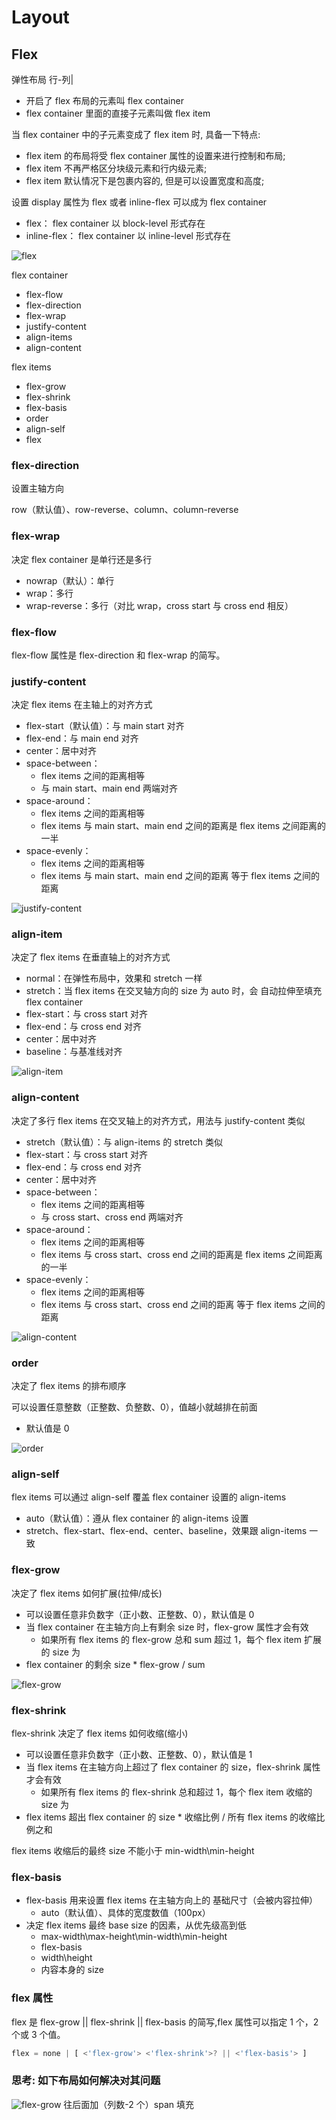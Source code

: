 # Layout

## Flex

弹性布局
行-列|

- 开启了 flex 布局的元素叫 flex container
- flex container 里面的直接子元素叫做 flex item

当 flex container 中的子元素变成了 flex item 时, 具备一下特点:

- flex item 的布局将受 flex container 属性的设置来进行控制和布局;
- flex item 不再严格区分块级元素和行内级元素;
- flex item 默认情况下是包裹内容的, 但是可以设置宽度和高度;

设置 display 属性为 flex 或者 inline-flex 可以成为 flex container

- flex： flex container 以 block-level 形式存在
- inline-flex： flex container 以 inline-level 形式存在

![flex](/img/web/css/flex.jpg)

flex container

- flex-flow
- flex-direction
- flex-wrap
- justify-content
- align-items
- align-content

flex items

- flex-grow
- flex-shrink
- flex-basis
- order
- align-self
- flex

### flex-direction

设置主轴方向

row（默认值）、row-reverse、column、column-reverse

### flex-wrap

决定 flex container 是单行还是多行

- nowrap（默认）：单行
- wrap：多行
- wrap-reverse：多行（对比 wrap，cross start 与 cross end 相反）

### flex-flow

flex-flow 属性是 flex-direction 和 flex-wrap 的简写。

### justify-content

决定 flex items 在主轴上的对齐方式

- flex-start（默认值）：与 main start 对齐
- flex-end：与 main end 对齐
- center：居中对齐
- space-between：
  - flex items 之间的距离相等
  - 与 main start、main end 两端对齐
- space-around：
  - flex items 之间的距离相等
  - flex items 与 main start、main end 之间的距离是 flex items 之间距离的一半
- space-evenly：
  - flex items 之间的距离相等
  - flex items 与 main start、main end 之间的距离 等于 flex items 之间的距离

![justify-content](/img/web/css/justify-content.jpg)

### align-item

决定了 flex items 在垂直轴上的对齐方式

- normal：在弹性布局中，效果和 stretch 一样
- stretch：当 flex items 在交叉轴方向的 size 为 auto 时，会
  自动拉伸至填充 flex container
- flex-start：与 cross start 对齐
- flex-end：与 cross end 对齐
- center：居中对齐
- baseline：与基准线对齐

![align-item](/img/web/css/align-item.jpg)

### align-content

决定了多行 flex items 在交叉轴上的对齐方式，用法与 justify-content 类似

- stretch（默认值）：与 align-items 的 stretch 类似
- flex-start：与 cross start 对齐
- flex-end：与 cross end 对齐
- center：居中对齐
- space-between：
  - flex items 之间的距离相等
  - 与 cross start、cross end 两端对齐
- space-around：
  - flex items 之间的距离相等
  - flex items 与 cross start、cross end 之间的距离是 flex items 之间距离的一半
- space-evenly：
  - flex items 之间的距离相等
  - flex items 与 cross start、cross end 之间的距离 等于 flex items 之间的距离

![align-content](/img/web/css/align-content.jpg)

### order

决定了 flex items 的排布顺序

可以设置任意整数（正整数、负整数、0），值越小就越排在前面

- 默认值是 0

![order](/img/web/css/order.jpg)

### align-self

flex items 可以通过 align-self 覆盖 flex container 设置的 align-items

- auto（默认值）：遵从 flex container 的 align-items 设置
- stretch、flex-start、flex-end、center、baseline，效果跟 align-items 一致

### flex-grow

决定了 flex items 如何扩展(拉伸/成长)

- 可以设置任意非负数字（正小数、正整数、0），默认值是 0
- 当 flex container 在主轴方向上有剩余 size 时，flex-grow 属性才会有效
  - 如果所有 flex items 的 flex-grow 总和 sum 超过 1，每个 flex item 扩展的 size 为
- flex container 的剩余 size \* flex-grow / sum

![flex-grow](/img/web/css/flex-grow.jpg)

### flex-shrink

flex-shrink 决定了 flex items 如何收缩(缩小)

- 可以设置任意非负数字（正小数、正整数、0），默认值是 1
- 当 flex items 在主轴方向上超过了 flex container 的 size，flex-shrink 属性才会有效
  - 如果所有 flex items 的 flex-shrink 总和超过 1，每个 flex item 收缩的 size 为
- flex items 超出 flex container 的 size \* 收缩比例 / 所有 flex items 的收缩比例之和

flex items 收缩后的最终 size 不能小于 min-width\min-height

### flex-basis

- flex-basis 用来设置 flex items 在主轴方向上的 基础尺寸（会被内容拉伸）
  - auto（默认值）、具体的宽度数值（100px）
- 决定 flex items 最终 base size 的因素，从优先级高到低
  - max-width\max-height\min-width\min-height
  - flex-basis
  - width\height
  - 内容本身的 size

### flex 属性

flex 是 flex-grow || flex-shrink || flex-basis 的简写,flex 属性可以指定 1 个，2 个或 3 个值。

```js
flex = none | [ <'flex-grow'> <'flex-shrink'>? || <'flex-basis'> ]
```

### 思考: 如下布局如何解决对其问题

![flex-grow](/img/web/css/wenti.jpg)
往后面加（列数-2 个）span 填充

